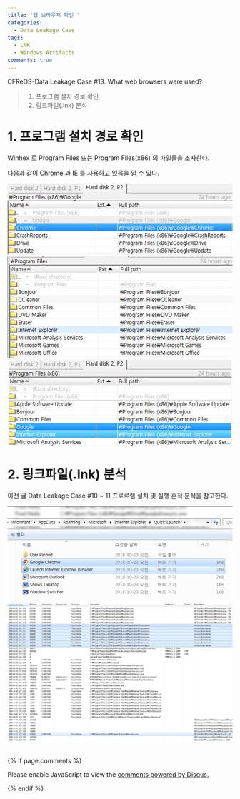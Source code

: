 ```yaml
---
title: "웹 브라우저 확인 "
categories:
  - Data Leakage Case
tags:
  - LNK
  - Windows Artifacts
comments: true
---
```


CFReDS-Data Leakage Case #13. What web browsers were used?

> 1. 프로그램 설치 경로 확인
> 2. 링크파일(.lnk) 분석

# 1. 프로그램 설치 경로 확인

Winhex 로 Program Files 또는 Program Files(x86) 의 파일들을 조사한다.

다음과 같이 Chrome 과 IE 를 사용하고 있음을 알 수 있다.

<center><img src="/assets/2018-08-10-post-data_leakage_case_13/1.1.jpg"></center>

<center><img src="/assets/2018-08-10-post-data_leakage_case_13/1.2.jpg"></center>

<center><img src="/assets/2018-08-10-post-data_leakage_case_13/1.3.jpg"></center>


# 2. 링크파일(.lnk) 분석

이전 글 Data Leakage Case #10 ~ 11 프로르램 설치 및 실행 흔적 분석을 참고한다.

<center><img src="/assets/2018-08-10-post-data_leakage_case_13/2.1.jpg"></center>

<center><img src="/assets/2018-08-10-post-data_leakage_case_13/2.2.jpg"></center>

<br>

{% if page.comments %}

<div id="disqus_thread"></div>
<script>

/**
*  RECOMMENDED CONFIGURATION VARIABLES: EDIT AND UNCOMMENT THE SECTION BELOW TO INSERT DYNAMIC VALUES FROM YOUR PLATFORM OR CMS.
*  LEARN WHY DEFINING THESE VARIABLES IS IMPORTANT: https://disqus.com/admin/universalcode/#configuration-variables*/
/*
var disqus_config = function () {
this.page.url = PAGE_URL;  // Replace PAGE_URL with your page's canonical URL variable
this.page.identifier = PAGE_IDENTIFIER; // Replace PAGE_IDENTIFIER with your page's unique identifier variable
};
*/
(function() { // DON'T EDIT BELOW THIS LINE
var d = document, s = d.createElement('script');
s.src = 'https://https-c0msherl0ck-github-io.disqus.com/embed.js';
s.setAttribute('data-timestamp', +new Date());
(d.head || d.body).appendChild(s);
})();
</script>
<noscript>Please enable JavaScript to view the <a href="https://disqus.com/?ref_noscript">comments powered by Disqus.</a></noscript>
                            
{% endif %}
